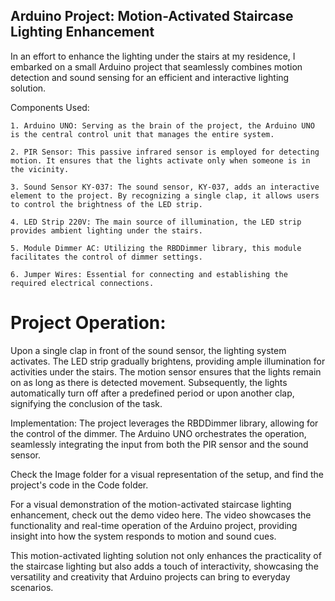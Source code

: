 ## Arduino Project: Motion-Activated Staircase Lighting Enhancement

  In an effort to enhance the lighting under the stairs at my residence, I embarked on a small Arduino project that seamlessly combines motion detection and sound sensing for an efficient and interactive lighting solution.

  Components Used:
  
    1. Arduino UNO: Serving as the brain of the project, the Arduino UNO is the central control unit that manages the entire system.
    
    2. PIR Sensor: This passive infrared sensor is employed for detecting motion. It ensures that the lights activate only when someone is in the vicinity.

    3. Sound Sensor KY-037: The sound sensor, KY-037, adds an interactive element to the project. By recognizing a single clap, it allows users to control the brightness of the LED strip.

    4. LED Strip 220V: The main source of illumination, the LED strip provides ambient lighting under the stairs.

    5. Module Dimmer AC: Utilizing the RBDDimmer library, this module facilitates the control of dimmer settings.
    
    6. Jumper Wires: Essential for connecting and establishing the required electrical connections.

# Project Operation:
  Upon a single clap in front of the sound sensor, the lighting system activates. The LED strip gradually brightens, providing ample illumination for activities under the stairs. The motion sensor ensures that the lights remain on as long as there is detected movement. Subsequently, the lights automatically turn off after a predefined period or upon another clap, signifying the conclusion of the task.

  Implementation:
The project leverages the RBDDimmer library, allowing for the control of the dimmer. The Arduino UNO orchestrates the operation, seamlessly integrating the input from both the PIR sensor and the sound sensor.

Check the Image folder for a visual representation of the setup, and find the project's code in the Code folder.

For a visual demonstration of the motion-activated staircase lighting enhancement, check out the demo video here. The video showcases the functionality and real-time operation of the Arduino project, providing insight into how the system responds to motion and sound cues.

This motion-activated lighting solution not only enhances the practicality of the staircase lighting but also adds a touch of interactivity, showcasing the versatility and creativity that Arduino projects can bring to everyday scenarios.
